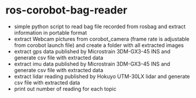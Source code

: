 ros-corobot-bag-reader
======================

- simple python script to read bag file recorded from rosbag and extract information in portable format
- extract Webcam pictures from corobot_camera (frame rate is adjustable from corobot launch file) and create a folder with all extracted images
- extract gps data published by Microstrain 3DM-GX3-45 INS and generate csv file with extracted data
- extract imu data published by Microstrain 3DM-GX3-45 INS and generate csv file with extracted data
- extract lidar reading published by Hokuyo UTM-30LX lidar and generate csv file with extracted data
- print out number of reading for each topic
